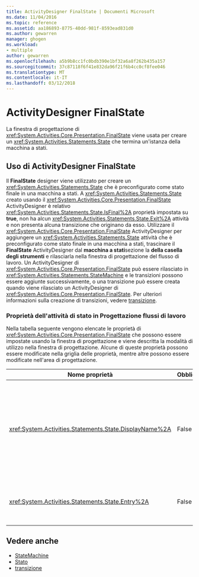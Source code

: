 ```yaml
---
title: ActivityDesigner FinalState | Documenti Microsoft
ms.date: 11/04/2016
ms.topic: reference
ms.assetid: aa186893-8775-40dd-981f-8593ead831d0
ms.author: gewarren
manager: ghogen
ms.workload:
- multiple
author: gewarren
ms.openlocfilehash: a5b9b8cc1fc0bdb390e1bf32a6a8f262b435a157
ms.sourcegitcommit: 37c87118f6f41e832da96f21f6b4cc0cf8fee046
ms.translationtype: MT
ms.contentlocale: it-IT
ms.lasthandoff: 03/12/2018
---
```

# <a name="finalstate-activity-designer"></a>ActivityDesigner FinalState
La finestra di progettazione di <xref:System.Activities.Core.Presentation.FinalState> viene usata per creare un <xref:System.Activities.Statements.State> che termina un'istanza della macchina a stati.

## <a name="using-the-finalstate-activity-designer"></a>Uso di ActivityDesigner FinalState
 Il **FinalState** designer viene utilizzato per creare un <xref:System.Activities.Statements.State> che è preconfigurato come stato finale in una macchina a stati. A <xref:System.Activities.Statements.State> creato usando il <xref:System.Activities.Core.Presentation.FinalState> ActivityDesigner è relativo <xref:System.Activities.Statements.State.IsFinal%2A> proprietà impostata su **true**, non ha alcun <xref:System.Activities.Statements.State.Exit%2A> attività e non presenta alcuna transizione che originano da esso. Utilizzare il <xref:System.Activities.Core.Presentation.FinalState> ActivityDesigner per aggiungere un <xref:System.Activities.Statements.State> attività che è preconfigurato come stato finale in una macchina a stati, trascinare il **FinalState** ActivityDesigner dal **macchina a stati**sezione la **della casella degli strumenti** e rilasciarla nella finestra di progettazione del flusso di lavoro. Un ActivityDesigner di <xref:System.Activities.Core.Presentation.FinalState> può essere rilasciato in <xref:System.Activities.Statements.StateMachine> e le transizioni possono essere aggiunte successivamente, o una transizione può essere creata quando viene rilasciato un ActivityDesigner di <xref:System.Activities.Core.Presentation.FinalState>. Per ulteriori informazioni sulla creazione di transizioni, vedere [transizione](../workflow-designer/transition-activity-designer.md).

### <a name="state-activity-properties-in-the-workflow-designer"></a>Proprietà dell'attività di stato in Progettazione flussi di lavoro 
 Nella tabella seguente vengono elencate le proprietà di <xref:System.Activities.Core.Presentation.FinalState> che possono essere impostate usando la finestra di progettazione e viene descritta la modalità di utilizzo nella finestra di progettazione. Alcune di queste proprietà possono essere modificate nella griglia delle proprietà, mentre altre possono essere modificate nell'area di progettazione.

|Nome proprietà|Obbligatorio|Utilizzo|
|-------------------|--------------|-----------|
|<xref:System.Activities.Statements.State.DisplayName%2A>|False|Specifica il nome descrittivo dell'ActivityDesigner <xref:System.Activities.Statements.State> nell'intestazione. Il valore predefinito è **stato**. Facoltativamente, è possibile modificare il valore nella griglia Proprietà o direttamente nell'intestazione dell'ActivityDesigner. <xref:System.Activities.Statements.State.DisplayName%2A> è usato per l'esplorazione tramite la barra di navigazione visualizzata nella parte superiore della Progettazione flussi di lavoro.<br /><br /> Sebbene la proprietà <xref:System.Activities.Statements.State.DisplayName%2A> non sia obbligatoria, se ne consiglia l'uso.|
|<xref:System.Activities.Statements.State.Entry%2A>|False|Specifica l'azione che si verifica quando viene eseguita la transizione di questo stato. Questo valore può essere impostato trascinando un'attività dal **della casella degli strumenti** e rilasciandola il <xref:System.Activities.Statements.State.Entry%2A> sezione dello stato.|

## <a name="see-also"></a>Vedere anche

- [StateMachine](../workflow-designer/statemachine-activity-designer.md)
- [Stato](../workflow-designer/state-activity-designer.md)
- [transizione](../workflow-designer/transition-activity-designer.md)